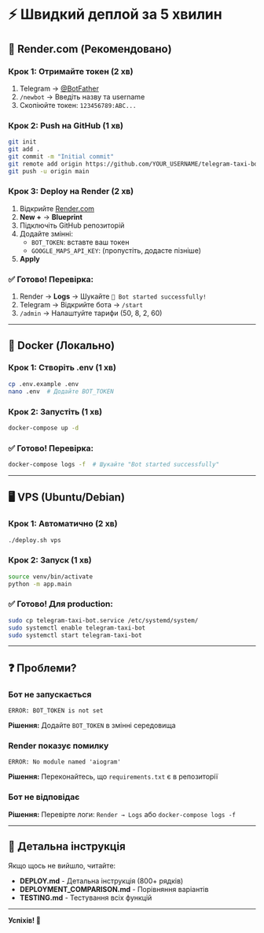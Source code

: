 # ⚡ Швидкий деплой за 5 хвилин

## 🎯 Render.com (Рекомендовано)

### Крок 1: Отримайте токен (2 хв)
1. Telegram → [@BotFather](https://t.me/BotFather)
2. `/newbot` → Введіть назву та username
3. Скопіюйте токен: `123456789:ABC...`

### Крок 2: Push на GitHub (1 хв)
```bash
git init
git add .
git commit -m "Initial commit"
git remote add origin https://github.com/YOUR_USERNAME/telegram-taxi-bot.git
git push -u origin main
```

### Крок 3: Deploy на Render (2 хв)
1. Відкрийте [Render.com](https://render.com)
2. **New +** → **Blueprint**
3. Підключіть GitHub репозиторій
4. Додайте змінні:
   - `BOT_TOKEN`: вставте ваш токен
   - `GOOGLE_MAPS_API_KEY`: (пропустіть, додасте пізніше)
5. **Apply**

### ✅ Готово! Перевірка:
1. Render → **Logs** → Шукайте `🚀 Bot started successfully!`
2. Telegram → Відкрийте бота → `/start`
3. `/admin` → Налаштуйте тарифи (50, 8, 2, 60)

---

## 🐳 Docker (Локально)

### Крок 1: Створіть .env (1 хв)
```bash
cp .env.example .env
nano .env  # Додайте BOT_TOKEN
```

### Крок 2: Запустіть (1 хв)
```bash
docker-compose up -d
```

### ✅ Готово! Перевірка:
```bash
docker-compose logs -f  # Шукайте "Bot started successfully"
```

---

## 🖥️ VPS (Ubuntu/Debian)

### Крок 1: Автоматично (2 хв)
```bash
./deploy.sh vps
```

### Крок 2: Запуск (1 хв)
```bash
source venv/bin/activate
python -m app.main
```

### ✅ Готово! Для production:
```bash
sudo cp telegram-taxi-bot.service /etc/systemd/system/
sudo systemctl enable telegram-taxi-bot
sudo systemctl start telegram-taxi-bot
```

---

## ❓ Проблеми?

### Бот не запускається
```
ERROR: BOT_TOKEN is not set
```
**Рішення:** Додайте `BOT_TOKEN` в змінні середовища

### Render показує помилку
```
ERROR: No module named 'aiogram'
```
**Рішення:** Переконайтесь, що `requirements.txt` є в репозиторії

### Бот не відповідає
**Рішення:** Перевірте логи: `Render → Logs` або `docker-compose logs -f`

---

## 📖 Детальна інструкція

Якщо щось не вийшло, читайте:
- **DEPLOY.md** - Детальна інструкція (800+ рядків)
- **DEPLOYMENT_COMPARISON.md** - Порівняння варіантів
- **TESTING.md** - Тестування всіх функцій

---

**Успіхів! 🚀**
